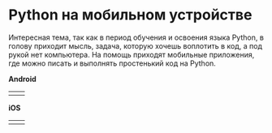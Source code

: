 # Python на мобильном устройстве

Интересная тема, так как в период обучения и освоения языка Python, в голову приходит мысль, задача, которую хочешь воплотить в код, а под рукой нет компьютера. На помощь приходят мобильные приложения, где можно писать и выполнять простенький код на Python.

**Android**

|  |  |
| :--- | :--- |
|  |  |

**iOS**

|  |  |
| :--- | :--- |
|  |  |

